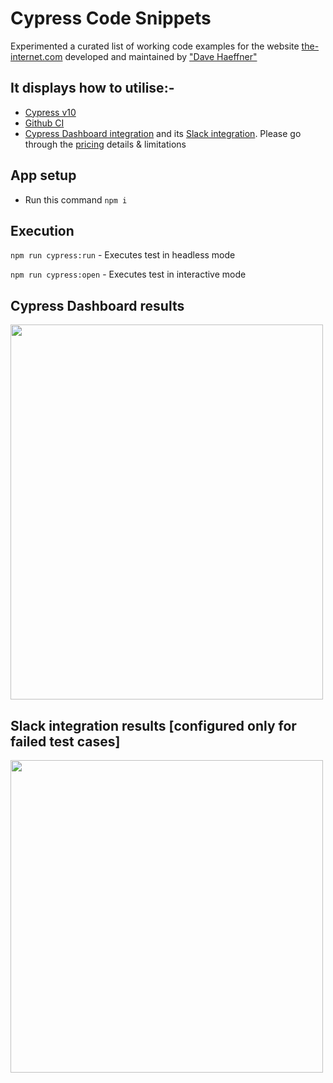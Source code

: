 # Cypress Code Snippets

Experimented a curated list of working code examples for the website [the-internet.com](https://the-internet.herokuapp.com/) developed and maintained by ["Dave Haeffner"](https://www.linkedin.com/in/dave-haeffner/)

## It displays how to utilise:-

* [Cypress v10](https://docs.cypress.io/guides/references/migration-guide#Migrating-to-Cypress-version-10-0) 
* [Github CI](./.github/workflows/main.yml)
* [Cypress Dashboard integration](https://docs.cypress.io/guides/dashboard/introduction#Features) and its [Slack integration](https://docs.cypress.io/guides/dashboard/slack-integration). Please go through the [pricing](https://www.cypress.io/blog/2021/03/16/new-pricing-that-scales-seamlessly/) details & limitations

## App setup 

- Run this command `npm i`

## Execution

`npm run cypress:run` - Executes test in headless mode

`npm run cypress:open` - Executes test in interactive mode

## Cypress Dashboard results

<img src="https://i.postimg.cc/sDgr0CNs/dashboard-cypress-io-projects-f9z1rd-runs-13-specs.png" width="500" height = "600"/>

## Slack integration results [configured only for failed test cases]

<img src="https://i.postimg.cc/HshC1LvT/Screenshot-2022-07-11-at-3-07-58-PM.png)" width="500" />


